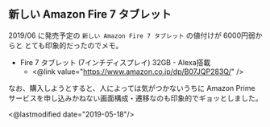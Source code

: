 ## 新しい Amazon Fire 7 タブレット

2019/06 に発売予定の `新しい Amazon Fire 7 タブレット` の値付けが 6000円弱からと とても印象的だったのでメモ。

- Fire 7 タブレット (7インチディスプレイ) 32GB - Alexa搭載
  - <@link value="https://www.amazon.co.jp/dp/B07JQP283Q/" />
  
なお、購入しようとすると、人によっては気がつかないうちに Amazon Prime サービスを申し込みかねない画面構成・遷移なのも印象的でギョッとしました。

<@lastmodified date="2019-05-18"/>
